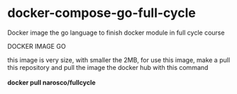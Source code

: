# docker-compose-go-full-cycle
Docker image the go language to finish docker module in full cycle course

DOCKER IMAGE GO

this image is very size, with smaller the 2MB, for use this image, make a pull this repository and pull the image the docker hub 
with this command
</br>
</br>
<b>docker pull narosco/fullcycle</b>
